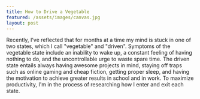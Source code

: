 ```yaml
---
title: How to Drive a Vegetable 
featured: /assets/images/canvas.jpg
layout: post
---
```


<p>Recently, I've reflected that for months at a time my mind is stuck in one of two states, which I call "vegetable" and "driven". Symptoms of the vegetable state include an inability to wake up, a constant feeling of having nothing to do, and the uncontrollable urge to waste spare time. The driven state entails always having awesome projects in mind, staying off traps such as online gaming and cheap fiction, getting proper sleep, and having the motivation to achieve greater results in school and in work. To maximize productivity, I'm in the process of researching how I enter and exit each state.  </p>
